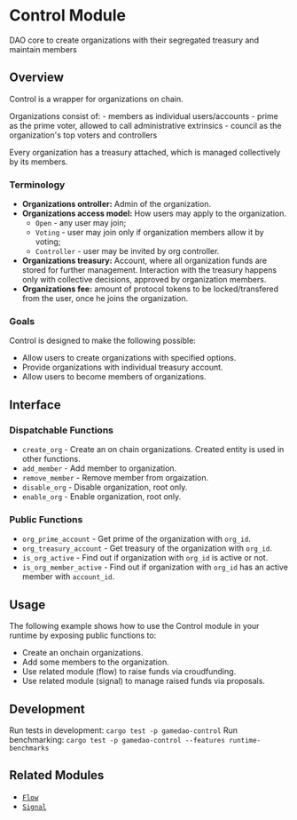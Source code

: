 # Control Module

DAO core to create organizations with their segregated treasury and maintain members

## Overview

Control is a wrapper for organizations on chain.

Organizations consist of:
	- members as individual users/accounts
	- prime as the prime voter, allowed to call administrative extrinsics
	- council as the organization's top voters and controllers

Every organization has a treasury attached, which is managed collectively by its members.

### Terminology

* **Organizations ontroller:** Admin of the organization.
* **Organizations access model:** How users may apply to the organization.
	* `Open` - any user may join;
	* `Voting` - user may join only if organization members allow it by voting;
	* `Controller` - user may be invited by org controller.
* **Organizations treasury:** Account, where all organization funds are stored for further management.
Interaction with the treasury happens only with collective decisions, approved by organization members.
* **Organizations fee:** amount of protocol tokens to be locked/transfered from the user, once he joins the organization.

### Goals

Control is designed to make the following possible:

* Allow users to create organizations with specified options.
* Provide organizations with individual treasury account.
* Allow users to become members of organizations.

## Interface

### Dispatchable Functions

* `create_org` - Create an on chain organizations. Created entity is used in other functions.
* `add_member` - Add member to organization.
* `remove_member` - Remove member from orgaization.
* `disable_org` - Disable organization, root only.
* `enable_org` - Enable organization, root only.

### Public Functions

* `org_prime_account` - Get prime of the organization with `org_id`.
* `org_treasury_account` - Get treasury of the organization with `org_id`.
* `is_org_active` - Find out if organization with `org_id` is active or not.
* `is_org_member_active` - Find out if organization with `org_id` has an active member with `account_id`.

## Usage

The following example shows how to use the Control module in your runtime by exposing public functions to:

* Create an onchain organizations.
* Add some members to the organization.
* Use related module (flow) to raise funds via croudfunding.
* Use related module (signal) to manage raised funds via proposals.

## Development

Run tests in development: `cargo test -p gamedao-control`
Run benchmarking: `cargo test -p gamedao-control --features runtime-benchmarks`

## Related Modules

* [`Flow`](../flow)
* [`Signal`](../signal)
